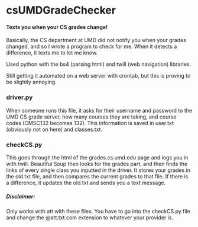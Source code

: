 # csUMDGradeChecker
<h4>
Texts you when your CS grades change!
</h4>

Basically, the CS department at UMD did not notify you when your grades changed, and so I wrote a program to check for me. When
it detects a difference, it texts me to let me know.

Used python with the bs4 (parsing html) and twill (web navigation) libraries.

Still getting it automated on a web server with crontab, but this is proving to be slightly annoying.

<h3>driver.py</h3>
When someone runs this file, it asks for their username and password to the UMD
CS grade server, how many courses they are taking, and course codes (CMSC132 
becomes 132). This information is saved in user.txt (obviously not on here) and
classes.txt.

<h3>checkCS.py</h3>
This goes through the html of the grades.cs.umd.edu page and logs you in with
twill. Beautiful Soup then looks for the grades part, and then finds the links
of every single class you inputted in the driver. It stores your grades in the
old.txt file, and then compares the current grades to that file. If there is a
difference, it updates the old.txt and sends you a text message.

<h5>Disclaimer: </h5> Only works with att with these files. You have to go into the
checkCS.py file and change the @att.txt.com extension to whatever your provider is.
